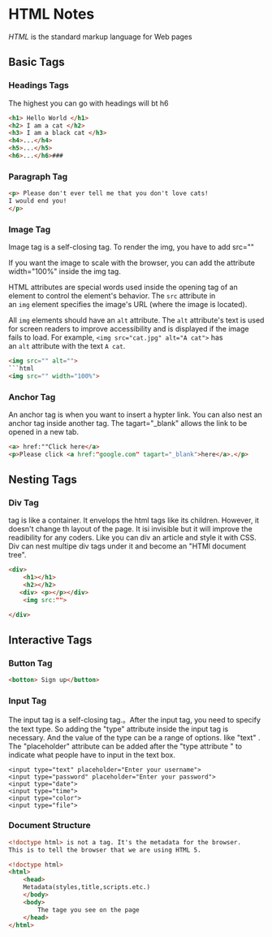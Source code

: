# HTML Notes

*HTML* is the standard markup language for Web pages

## Basic Tags

### Headings Tags

The highest you can go with headings will bt h6

```html
<h1> Hello World </h1>
<h2> I am a cat </h2>
<h3> I am a black cat </h3>
<h4>...</h4>
<h5>...</h5>
<h6>...</h6>###
```

### Paragraph Tag

```html
<p> Please don't ever tell me that you don't love cats!
I would end you!
</p> 
```

### Image Tag

Image tag is a self-closing tag. To render the img, you have to add src=""

If you want the image to scale with the browser, you can add the attribute width="100%" inside the img tag. 

HTML attributes are special words used inside the opening tag of an element to control the element's behavior. The `src` attribute in an `img` element specifies the image's URL (where the image is located).

All `img` elements should have an `alt` attribute. The `alt` attribute's text is used for screen readers to improve accessibility and is displayed if the image fails to load. For example, `<img src="cat.jpg" alt="A cat">` has an `alt` attribute with the text `A cat`.

```html
<img src="" alt=""> 
```html
<img src="" width="100%"> 
```

### Anchor Tag

An anchor tag  is when you want to insert a hypter link. You can also nest an anchor tag inside another tag. The tagart="_blank" allows the link to be opened in a new tab. 

```html
<a> href:""Click here</a>
<p>Please click <a href:"google.com" tagart="_blank">here</a>.</p>
```

## Nesting Tags

### Div Tag

<div></div> tag is like a container. It envelops the html tags like its children. However, it doesn't change th layout of the page. It isi invisible but it will improve the readibility for any coders. Like you can div an article and style it with CSS. Div can nest multipe div tags under it and become an "HTMl document tree".

```html
<div>
    <h1></h1>
    <h2></h2>
   <div> <p></p></div>
    <img src:"">

</div>
```

## Interactive Tags

### Button Tag

```html
<botton> Sign up</button>
```

### Input Tag

The input tag is a self-closing tag.。After the input tag, you need to specify the text type. So adding the "type" attribute inside the input tag is necessary. And the value of the type can be a range of options. like "text" . The "placeholder" attribute can be added after the "type attribute " to indicate what people have to input in the text box. 

```hmtl
<input type="text" placeholder="Enter your username">
<input type="password" placeholder="Enter your password">
<input type="date">
<input type="time">
<input type="color">
<input type="file">
```

### Document Structure

```html
<!doctype html> is not a tag. It's the metadata for the browser. 
This is to tell the browser that we are using HTML 5.
```

```html
<!doctype html>
<html>
    <head>
    Metadata(styles,title,scripts.etc.)
    </body>
    <body>
        The tage you see on the page
    </head>
</html>
```
